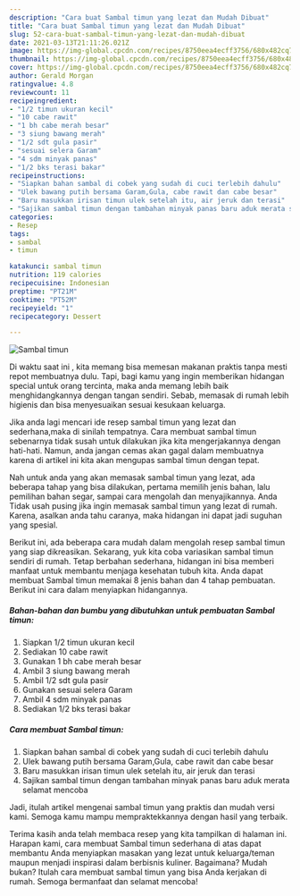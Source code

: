 ```yaml
---
description: "Cara buat Sambal timun yang lezat dan Mudah Dibuat"
title: "Cara buat Sambal timun yang lezat dan Mudah Dibuat"
slug: 52-cara-buat-sambal-timun-yang-lezat-dan-mudah-dibuat
date: 2021-03-13T21:11:26.021Z
image: https://img-global.cpcdn.com/recipes/8750eea4ecff3756/680x482cq70/sambal-timun-foto-resep-utama.jpg
thumbnail: https://img-global.cpcdn.com/recipes/8750eea4ecff3756/680x482cq70/sambal-timun-foto-resep-utama.jpg
cover: https://img-global.cpcdn.com/recipes/8750eea4ecff3756/680x482cq70/sambal-timun-foto-resep-utama.jpg
author: Gerald Morgan
ratingvalue: 4.8
reviewcount: 11
recipeingredient:
- "1/2 timun ukuran kecil"
- "10 cabe rawit"
- "1 bh cabe merah besar"
- "3 siung bawang merah"
- "1/2 sdt gula pasir"
- "sesuai selera Garam"
- "4 sdm minyak panas"
- "1/2 bks terasi bakar"
recipeinstructions:
- "Siapkan bahan sambal di cobek yang sudah di cuci terlebih dahulu"
- "Ulek bawang putih bersama Garam,Gula, cabe rawit dan cabe besar"
- "Baru masukkan irisan timun ulek setelah itu, air jeruk dan terasi"
- "Sajikan sambal timun dengan tambahan minyak panas baru aduk merata selamat mencoba"
categories:
- Resep
tags:
- sambal
- timun

katakunci: sambal timun 
nutrition: 119 calories
recipecuisine: Indonesian
preptime: "PT21M"
cooktime: "PT52M"
recipeyield: "1"
recipecategory: Dessert

---
```



![Sambal timun](https://img-global.cpcdn.com/recipes/8750eea4ecff3756/680x482cq70/sambal-timun-foto-resep-utama.jpg)

Di waktu  saat ini , kita memang bisa memesan makanan praktis tanpa mesti repot membuatnya dulu. Tapi, bagi kamu yang ingin memberikan hidangan special untuk orang tercinta, maka anda memang lebih baik menghidangkannya dengan tangan sendiri. Sebab, memasak di rumah lebih higienis dan bisa menyesuaikan sesuai kesukaan keluarga.

Jika anda lagi mencari ide resep sambal timun yang lezat dan sederhana,maka di sinilah tempatnya. Cara membuat sambal timun  sebenarnya tidak susah untuk dilakukan jika kita mengerjakannya dengan hati-hati. Namun, anda jangan cemas akan gagal dalam membuatnya 
karena di artikel ini kita akan mengupas sambal timun dengan tepat.  



Nah untuk anda yang akan memasak sambal timun yang lezat, ada beberapa tahap yang bisa dilakukan, pertama memilih jenis bahan, lalu pemilihan bahan segar, sampai cara mengolah dan menyajikannya. Anda Tidak usah pusing jika ingin memasak sambal timun yang lezat di rumah. Karena, asalkan anda  tahu caranya, maka hidangan ini dapat jadi suguhan yang spesial.

Berikut ini, ada beberapa cara mudah dalam mengolah resep sambal timun yang siap dikreasikan. Sekarang, yuk kita coba variasikan sambal timun sendiri di rumah. Tetap berbahan sederhana, hidangan ini bisa memberi manfaat untuk membantu menjaga kesehatan tubuh kita. Anda dapat membuat Sambal timun memakai 8 jenis bahan dan 4 tahap pembuatan. Berikut ini cara dalam menyiapkan hidangannya.

<!--inarticleads1-->

##### Bahan-bahan dan bumbu yang dibutuhkan untuk pembuatan Sambal timun:

1. Siapkan 1/2 timun ukuran kecil
1. Sediakan 10 cabe rawit
1. Gunakan 1 bh cabe merah besar
1. Ambil 3 siung bawang merah
1. Ambil 1/2 sdt gula pasir
1. Gunakan sesuai selera Garam
1. Ambil 4 sdm minyak panas
1. Sediakan 1/2 bks terasi bakar




<!--inarticleads2-->

##### Cara membuat Sambal timun:

1. Siapkan bahan sambal di cobek yang sudah di cuci terlebih dahulu
1. Ulek bawang putih bersama Garam,Gula, cabe rawit dan cabe besar
1. Baru masukkan irisan timun ulek setelah itu, air jeruk dan terasi
1. Sajikan sambal timun dengan tambahan minyak panas baru aduk merata selamat mencoba




Jadi, itulah artikel mengenai  sambal timun  yang praktis dan mudah versi kami. Semoga kamu mampu mempraktekkannya dengan hasil yang terbaik. 

Terima kasih anda telah membaca resep yang kita tampilkan di halaman ini. Harapan kami, cara membuat  Sambal timun sederhana di atas dapat membantu Anda menyiapkan masakan yang lezat untuk keluarga/teman maupun menjadi inspirasi dalam berbisnis kuliner. Bagaimana? Mudah bukan? Itulah cara membuat sambal timun yang bisa Anda kerjakan di rumah. Semoga bermanfaat dan selamat mencoba!

